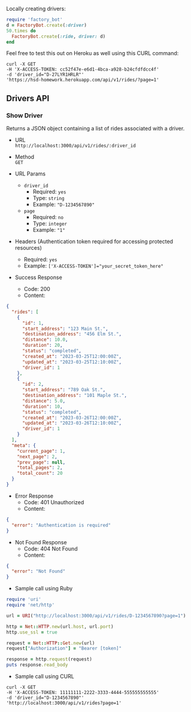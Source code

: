 Locally creating drivers:

```ruby
require 'factory_bot'
d = FactoryBot.create(:driver)
50.times do 
  FactoryBot.create(:ride, driver: d)
end
```

Feel free to test this out on Heroku as well using this CURL command:

```
curl -X GET
-H 'X-ACCESS-TOKEN: cc52f47e-e6d1-4bca-a928-b24cfdfdcc4f'
-d 'driver_id="D-27LYR1HRLR"'
'https://hsd-homework.herokuapp.com/api/v1/rides/?page=1'
```

## Drivers API

### Show Driver

Returns a JSON object containing a list of rides associated with a driver.

* URL  
`http://localhost:3000/api/v1/rides/:driver_id`

* Method  
`GET`

* URL Params  
     * `driver_id`
          * Required: `yes`
          * Type: `string`
          * Example: `"D-1234567890"`
     * `page`
          * Required: `no`
          * Type: `integer`
          * Example: `"1"`

* Headers (Authentication token required for accessing protected resources)
     * Required: `yes` 
     * Example: `['X-ACCESS-TOKEN']="your_secret_token_here"`
  

* Success Response  
    * Code: 200  
    * Content: 
```json
{
  "rides": [
    {
      "id": 1,
      "start_address": "123 Main St.",
      "destination_address": "456 Elm St.",
      "distance": 10.0,
      "duration": 20,
      "status": "completed",
      "created_at": "2023-03-25T12:00:00Z",
      "updated_at": "2023-03-25T12:10:00Z",
      "driver_id": 1
    },
    {
      "id": 2,
      "start_address": "789 Oak St.",
      "destination_address": "101 Maple St.",
      "distance": 5.0,
      "duration": 10,
      "status": "completed",
      "created_at": "2023-03-26T12:00:00Z",
      "updated_at": "2023-03-26T12:10:00Z",
      "driver_id": 1
    }
  ],
  "meta": {
    "current_page": 1,
    "next_page": 2,
    "prev_page": null,
    "total_pages": 2,
    "total_count": 20
  }
}
```

* Error Response
     * Code: 401 Unauthorized  
     * Content:
```json
{
  "error": "Authentication is required"
}
```

* Not Found Response
     * Code: 404 Not Found  
     * Content:
```json
{
  "error": "Not Found"
}
```

* Sample call using Ruby

```ruby
require 'uri'
require 'net/http'

url = URI("http://localhost:3000/api/v1/rides/D-1234567890?page=1")

http = Net::HTTP.new(url.host, url.port)
http.use_ssl = true

request = Net::HTTP::Get.new(url)
request["Authorization"] = "Bearer [token]"

response = http.request(request)
puts response.read_body
```

* Sample call using CURL

```
curl -X GET
-H 'X-ACCESS-TOKEN: 11111111-2222-3333-4444-555555555555'
-d 'driver_id="D-1234567890"'
'http://localhost:3000/api/v1/rides?page=1'
```
